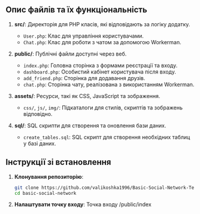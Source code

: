 
## Опис файлів та їх функціональність

1. **src/**: Директорія для PHP класів, які відповідають за логіку додатку.
   - `User.php`: Клас для управління користувачами.
   - `Chat.php`: Клас для роботи з чатом за допомогою Workerman.

2. **public/**: Публічні файли доступні через веб.
   - `index.php`: Головна сторінка з формами реєстрації та входу.
   - `dashboard.php`: Особистий кабінет користувача після входу.
   - `add_friend.php`: Сторінка для додавання друзів.
   - `chat.php`: Сторінка чату, реалізована з використанням Workerman.

3. **assets/**: Ресурси, такі як CSS, JavaScript та зображення.
   - `css/`, `js/`, `img/`: Підкаталоги для стилів, скриптів та зображень відповідно.

4. **sql/**: SQL скрипти для створення та оновлення бази даних.
   - `create_tables.sql`: SQL скрипт для створення необхідних таблиц у базі даних.

## Інструкції зі встановлення

1. **Клонування репозиторію**:
   ```bash
   git clone https://github.com/valikoshka1996/Basic-Social-Network-Template.git
   cd basic-social-network

2. **Налаштувати точку входу**:
   Точка входу /public/index
